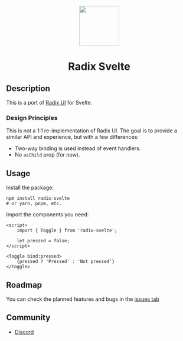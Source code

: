 <p align="center">
  <img align="center" src="https://raw.githubusercontent.com/TGlide/radix-svelte/main/static/logo.svg" height="108" />
  
 <h1 align="center">
   Radix Svelte
</h1>
</p>

## Description

This is a port of [Radix UI](https://www.radix-ui.com/) for Svelte.

### Design Principles

This is not a 1:1 re-implementation of Radix UI. The goal is to provide a similar API and experience, but with a few differences:

- Two-way binding is used instead of event handlers.
- No `asChild` prop (for now).

## Usage

Install the package:

```
npm install radix-svelte
# or yarn, pnpm, etc.
```

Import the components you need:

```svelte
<script>
	import { Toggle } from 'radix-svelte';

	let pressed = false;
</script>

<Toggle bind:pressed>
	{pressed ? 'Pressed' : 'Not pressed'}
</Toggle>
```

## Roadmap

You can check the planned features and bugs in the [issues tab](https://github.com/TGlide/radix-svelte/issues)

## Community

- [Discord](https://discord.gg/XqEF4tr4)

